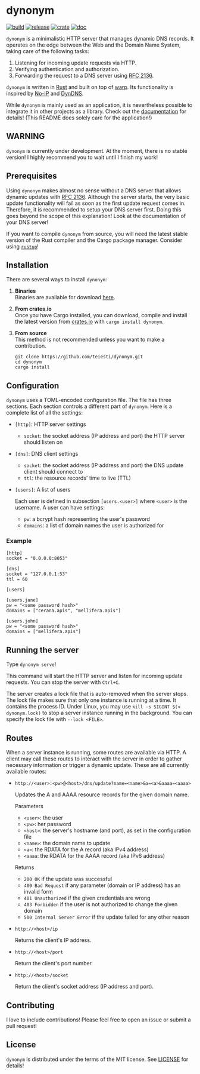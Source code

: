 # dynonym

[![build]][travis]
[![release]][github]
[![crate]][crates.io]
[![doc]][docs.rs]

[build]: https://travis-ci.org/teiesti/dynonym.svg?branch=master
[travis]: https://travis-ci.org/teiesti/dynonym

[release]: https://img.shields.io/github/release/teiesti/dynonym.svg
[github]: https://github.com/teiesti/dynonym/releases

[crate]: https://img.shields.io/crates/v/dynonym.svg
[crates.io]: https://crates.io/crates/dynonym

[doc]: https://docs.rs/dynonym/badge.svg
[docs.rs]: https://docs.rs/dynonym

`dynonym` is a minimalistic HTTP server that manages dynamic DNS records. It operates on the edge
between the Web and the Domain Name System, taking care of the following tasks:

1. Listening for incoming update requests via HTTP.
2. Verifying authentication and authorization.
3. Forwarding the request to a DNS server using [RFC 2136][10].

`dynonym` is written in [Rust][20] and built on top of [warp][30]. Its functionality is inspired by
[No-IP][40] and [DynDNS][50].

While `dynonym` is mainly used as an application, it is nevertheless possible to integrate it in
other projects as a library. Check out the [documentation][55] for details! (This README does
solely care for the application!)

## WARNING

`dynonym` is currently under development. At the moment, there is no stable version! I highly
recommend you to wait until I finish my work!

## Prerequisites

Using `dynonym` makes almost no sense without a DNS server that allows dynamic updates with
[RFC 2136][30]. Although the server starts, the very basic update functionality will fail as soon as
the first update request comes in. Therefore, it is recommended to setup your DNS server first.
Doing this goes beyond the scope of this explanation! Look at the documentation of your DNS server!

If you want to compile `dynonym` from source, you will need the latest stable version of the Rust
compiler and the Cargo package manager. Consider using [`rustup`][60]!

## Installation

There are several ways to install `dynonym`:

1. **Binaries**  
   Binaries are available for download [here][70].

2. **From crates.io**  
   Once you have Cargo installed, you can download, compile and install the latest version from
   [crates.io][80] with `cargo install dynonym`.

3. **From source**  
   This method is not recommended unless you want to make a contribution.
   ```
   git clone https://github.com/teiesti/dynonym.git
   cd dynonym
   cargo install
   ```

## Configuration

`dynonym` uses a TOML-encoded configuration file. The file has three sections. Each section controls
a different part of `dynonym`. Here is a complete list of all the settings:

- `[http]`: HTTP server settings
  - `socket`: the socket address (IP address and port) the HTTP server should listen on

- `[dns]`: DNS client settings
  - `socket`: the socket address (IP address and port) the DNS update client should connect to
  - `ttl`: the resource records' time to live (TTL)

- `[users]`: A list of users

  Each user is defined in subsection `[users.<user>]` where `<user>` is the username. A user can
  have settings:
  - `pw`: a bcrypt hash representing the user's password
  - `domains`: a list of domain names the user is authorized for

### Example
```
[http]
socket = "0.0.0.0:8053"

[dns]
socket = "127.0.0.1:53"
ttl = 60

[users]

[users.jane]
pw = "<some password hash>"
domains = ["cerana.apis", "mellifera.apis"]

[users.john]
pw = "<some password hash>"
domains = ["mellifera.apis"]
```

## Running the server

Type `dynonym serve`!

This command will start the HTTP server and listen for incoming update requests. You can stop the
server with `Ctrl+C`.

The server creates a lock file that is auto-removed when the server stops. The lock file makes sure
that only one instance is running at a time. It contains the process ID. Under Linux, you may use
`kill -s SIGINT $(< dynonym.lock)` to stop a server instance running in the background. You can
specify the lock file with `--lock <FILE>`.

## Routes

When a server instance is running, some routes are available via HTTP. A client may call these
routes to interact with the server in order to gather necessary information or trigger a dynamic
update. These are all currently available routes:

- `http://<user>:<pw>@<host>/dns/update?name=<name>&a=<a>&aaaa=<aaaa>`

  Updates the A and AAAA resource records for the given domain name.

  Parameters
    - `<user>`: the user
    - `<pw>`: her password
    - `<host>`: the server's hostname (and port), as set in the configuration file
    - `<name>`: the domain name to update
    - `<a>`: the RDATA for the A record (aka IPv4 address)
    - `<aaaa`: the RDATA for the AAAA record (aka IPv6 address)

  Returns
    - `200 OK` if the update was successful
    - `400 Bad Request` if any parameter (domain or IP address) has an invalid form
    - `401 Unauthorized` if the given credentials are wrong
    - `403 Forbidden` if the user is not authorized to change the given domain
    - `500 Internal Server Error` if the update failed for any other reason

- `http://<host>/ip`

  Returns the client's IP address.

- `http://<host>/port`

  Return the client's port number.

- `http://<host>/socket`

  Return the client's socket address (IP address and port).

## Contributing

I love to include contributions! Please feel free to open an issue or submit a pull request!

## License

`dynonym` is distributed under the terms of the MIT license. See [LICENSE](LICENSE) for details!


[10]: https://tools.ietf.org/html/rfc2136
[20]: https://www.rust-lang.org/
[30]: https://github.com/seanmonstar/warp
[40]: https://www.noip.com/
[50]: https://dyn.com/remote-access/
[55]: https://docs.rs/dynonym
[60]: https://www.rustup.rs/
[70]: https://github.com/teiesti/dynonym/releases
[80]: https://crates.io/
